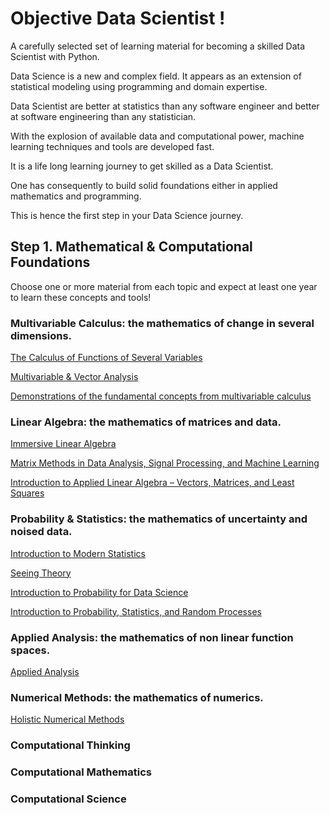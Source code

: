 # Objective Data Scientist !

A carefully selected set of learning material for becoming a skilled Data Scientist with Python.

Data Science is a new and complex field. It appears as an extension of statistical modeling using programming and domain expertise.

Data Scientist are better at statistics than any software engineer and better at software engineering than any statistician.

With the explosion of available data and computational power, machine learning techniques and tools are developed fast.

It is a life long learning journey to get skilled as a Data Scientist. 

One has consequently to build solid foundations either in applied mathematics and programming.

This is hence the first step in your Data Science journey.

## Step 1. Mathematical & Computational Foundations

Choose one or more material from each topic and expect at least one year to learn these concepts and tools!


### Multivariable Calculus: the mathematics of change in several dimensions.

[The Calculus of Functions of Several Variables](http://www.synechism.org/wp/the-calculus-of-functions-of-several-variables/)

[Multivariable & Vector Analysis](http://www.williamchen-mathematics.info/lnmvafolder/lnmva.html)

[Demonstrations of the fundamental concepts from multivariable calculus](https://github.com/Mason-McGough/MultivariableCalculus)

### Linear Algebra: the mathematics of matrices and data.

[Immersive Linear Algebra](http://immersivemath.com/ila/index.html)

[Matrix Methods in Data Analysis, Signal Processing, and Machine Learning](https://ocw.mit.edu/courses/18-065-matrix-methods-in-data-analysis-signal-processing-and-machine-learning-spring-2018/)

[Introduction to Applied Linear Algebra – Vectors, Matrices, and Least Squares](https://web.stanford.edu/~boyd/vmls/)

### Probability & Statistics: the mathematics of uncertainty and noised data.

[Introduction to Modern Statistics](https://www.openintro.org/book/ims/)

[Seeing Theory](https://seeing-theory.brown.edu/index.html#firstPage)

[Introduction to Probability for Data Science](https://probability4datascience.com/index.html)

[Introduction to Probability, Statistics, and Random Processes](https://www.probabilitycourse.com/)

### Applied Analysis: the mathematics of non linear function spaces.

[Applied Analysis](https://www.math.ucdavis.edu/~hunter/book/pdfbook.html)

### Numerical Methods: the mathematics of numerics.

[Holistic Numerical Methods](https://nm.mathforcollege.com/)

### Computational Thinking

### Computational Mathematics

### Computational Science

